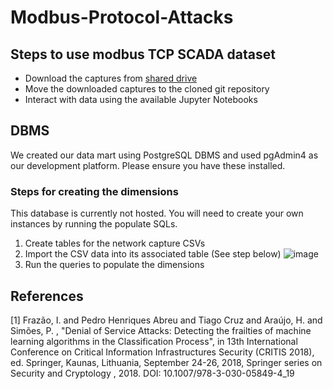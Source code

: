 # Modbus-Protocol-Attacks

## Steps to use modbus TCP SCADA dataset
- Download the captures from [shared drive](https://uottawa-my.sharepoint.com/personal/afari094_uottawa_ca/_layouts/15/guestaccess.aspx?share=EicqFMds-YNJgDd46RuH1RIBm8ZhEeUswwY007rEc4iSpQ&e=tceimT)
- Move the downloaded captures to the cloned git repository
- Interact with data using the available Jupyter Notebooks

## DBMS
We created our data mart using PostgreSQL DBMS and used pgAdmin4 as our development platform. Please ensure you have these installed. 
### Steps for creating the dimensions
This database is currently not hosted. You will need to create your own instances by running the populate SQLs.
1. Create tables for the network capture CSVs
2. Import the CSV data into its associated table (See step below)
![image](https://github.com/Amani-blip/Modbus-Protocol-Attacks/assets/72065434/23e9fde1-65a0-4072-852e-fd8c70732607)
3. Run the queries to populate the dimensions

## References
[1] Frazão, I. and Pedro Henriques Abreu and Tiago Cruz and Araújo, H. and Simões, P. , "Denial of Service Attacks: Detecting the frailties of machine learning algorithms in the Classification Process", in 13th International Conference on Critical Information Infrastructures Security (CRITIS 2018), ed. Springer, Kaunas, Lithuania, September 24-26, 2018, Springer series on Security and Cryptology , 2018. DOI: 10.1007/978-3-030-05849-4_19

